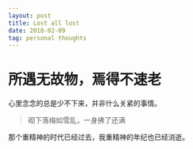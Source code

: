 ```yaml
---
layout: post
title: Lost all lost
date: 2018-02-09
tag: personal thoughts
---
```


# 所遇无故物，焉得不速老

心里念念的总是少不下来，并非什么关紧的事情。

> 砌下落梅如雪乱，一身拂了还满



那个重精神的时代已经过去，我重精神的年纪也已经消逝。




